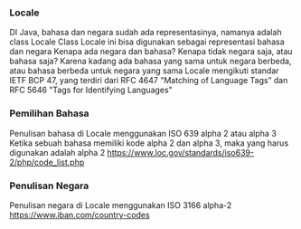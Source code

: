 ### Locale
DI Java, bahasa dan negara sudah ada representasinya, namanya adalah class Locale
Class Locale ini bisa digunakan sebagai representasi bahasa dan negara
Kenapa ada negara dan bahasa? Kenapa tidak negara saja, atau bahasa saja? Karena kadang ada bahasa yang sama untuk negara berbeda, atau bahasa berbeda untuk negara yang sama
Locale mengikuti standar IETF BCP 47, yang terdiri dari RFC 4647 "Matching of Language Tags” dan RFC 5646 "Tags for Identifying Languages"

### Pemilihan Bahasa
Penulisan bahasa di Locale menggunakan ISO 639 alpha 2 atau alpha 3
Ketika sebuah bahasa memiliki kode alpha 2 dan alpha 3, maka yang harus digunakan adalah alpha 2
https://www.loc.gov/standards/iso639-2/php/code_list.php 

### Penulisan Negara
Penulisan negara di Locale menggunakan ISO 3166 alpha-2 
https://www.iban.com/country-codes 
